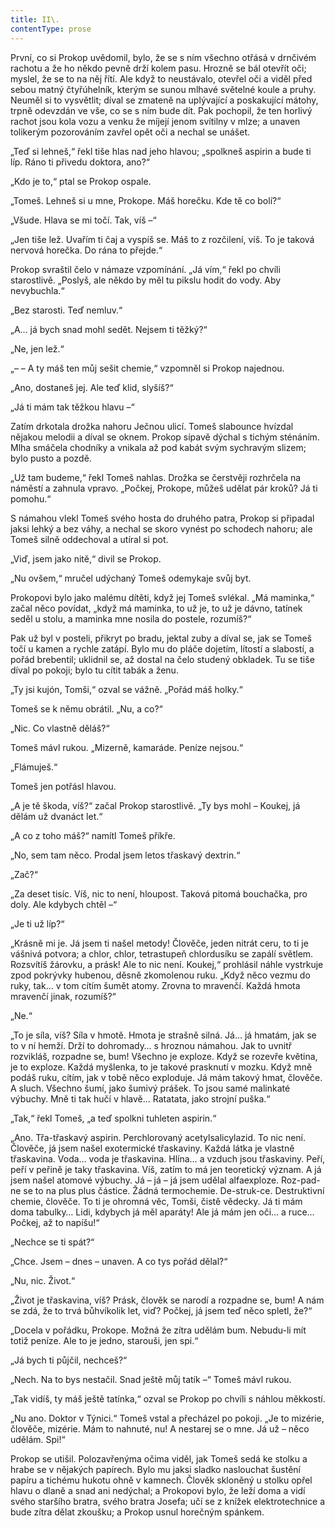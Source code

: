 ```yaml
---
title: II\.
contentType: prose
---
```


<section>

První, co si Prokop uvědomil, bylo, že se s ním všechno otřásá v drnčivém rachotu a že ho někdo pevně drží kolem pasu. Hrozně se bál otevřít oči; myslel, že se to na něj řítí. Ale když to neustávalo, otevřel oči a viděl před sebou matný čtyřúhelník, kterým se sunou mlhavé světelné koule a pruhy. Neuměl si to vysvětlit; díval se zmateně na uplývající a poskakující mátohy, trpně odevzdán ve vše, co se s ním bude dít. Pak pochopil, že ten horlivý rachot jsou kola vozu a venku že míjejí jenom svítilny v mlze; a unaven tolikerým pozorováním zavřel opět oči a nechal se unášet.

„Teď si lehneš,“ řekl tiše hlas nad jeho hlavou; „spolkneš aspirin a bude ti líp. Ráno ti přivedu doktora, ano?“

„Kdo je to,“ ptal se Prokop ospale.

„Tomeš. Lehneš si u mne, Prokope. Máš horečku. Kde tě co bolí?“

„Všude. Hlava se mi točí. Tak, víš –“

„Jen tiše lež. Uvařím ti čaj a vyspíš se. Máš to z rozčilení, víš. To je taková nervová horečka. Do rána to přejde.“

Prokop svraštil čelo v námaze vzpomínání. „Já vím,“ řekl po chvíli starostlivě. „Poslyš, ale někdo by měl tu pikslu hodit do vody. Aby nevybuchla.“

„Bez starosti. Teď nemluv.“

„A… já bych snad mohl sedět. Nejsem ti těžký?“

„Ne, jen lež.“

„– – A ty máš ten můj sešit chemie,“ vzpomněl si Prokop najednou.

„Ano, dostaneš jej. Ale teď klid, slyšíš?“

„Já ti mám tak těžkou hlavu –“

Zatím drkotala drožka nahoru Ječnou ulicí. Tomeš slabounce hvízdal nějakou melodii a díval se oknem. Prokop sípavě dýchal s tichým sténáním. Mlha smáčela chodníky a vnikala až pod kabát svým sychravým slizem; bylo pusto a pozdě.

„Už tam budeme,“ řekl Tomeš nahlas. Drožka se čerstvěji rozhrčela na náměstí a zahnula vpravo. „Počkej, Prokope, můžeš udělat pár kroků? Já ti pomohu.“

S námahou vlekl Tomeš svého hosta do druhého patra, Prokop si připadal jaksi lehký a bez váhy, a nechal se skoro vynést po schodech nahoru; ale Tomeš silně oddechoval a utíral si pot.

„Viď, jsem jako nitě,“ divil se Prokop.

„Nu ovšem,“ mručel udýchaný Tomeš odemykaje svůj byt.

Prokopovi bylo jako malému dítěti, když jej Tomeš svlékal. „Má maminka,“ začal něco povídat, „když má maminka, to už je, to už je dávno, tatínek seděl u stolu, a maminka mne nosila do postele, rozumíš?“

Pak už byl v posteli, přikryt po bradu, jektal zuby a díval se, jak se Tomeš točí u kamen a rychle zatápí. Bylo mu do pláče dojetím, lítostí a slabostí, a pořád brebentil; uklidnil se, až dostal na čelo studený obkladek. Tu se tiše díval po pokoji; bylo tu cítit tabák a ženu.

„Ty jsi kujón, Tomši,“ ozval se vážně. „Pořád máš holky.“

Tomeš se k němu obrátil. „Nu, a co?“

„Nic. Co vlastně děláš?“

Tomeš mávl rukou. „Mizerně, kamaráde. Peníze nejsou.“

„Flámuješ.“

Tomeš jen potřásl hlavou.

„A je tě škoda, víš?“ začal Prokop starostlivě. „Ty bys mohl – Koukej, já dělám už dvanáct let.“

„A co z toho máš?“ namítl Tomeš příkře.

„No, sem tam něco. Prodal jsem letos třaskavý dextrin.“

„Zač?“

„Za deset tisíc. Víš, nic to není, hloupost. Taková pitomá bouchačka, pro doly. Ale kdybych chtěl –“

„Je ti už líp?“

„Krásně mi je. Já jsem ti našel metody! Člověče, jeden nitrát ceru, to ti je vášnivá potvora; a chlor, chlor, tetrastupeň chlordusíku se zapálí světlem. Rozsvítíš žárovku, a prásk! Ale to nic není. Koukej,“ prohlásil náhle vystrkuje zpod pokrývky hubenou, děsně zkomolenou ruku. „Když něco vezmu do ruky, tak… v tom cítím šumět atomy. Zrovna to mravenčí. Každá hmota mravenčí jinak, rozumíš?“

„Ne.“

„To je síla, víš? Síla v hmotě. Hmota je strašně silná. Já… já hmatám, jak se to v ní hemží. Drží to dohromady… s hroznou námahou. Jak to uvnitř rozvikláš, rozpadne se, bum! Všechno je exploze. Když se rozevře květina, je to exploze. Každá myšlenka, to je takové prasknutí v mozku. Když mně podáš ruku, cítím, jak v tobě něco exploduje. Já mám takový hmat, člověče. A sluch. Všechno šumí, jako šumivý prášek. To jsou samé malinkaté výbuchy. Mně ti tak hučí v hlavě… Ratatata, jako strojní puška.“

„Tak,“ řekl Tomeš, „a teď spolkni tuhleten aspirin.“

„Ano. Třa-třaskavý aspirin. Perchlorovaný acetylsalicylazid. To nic není. Člověče, já jsem našel exotermické třaskaviny. Každá látka je vlastně třaskavina. Voda… voda je třaskavina. Hlína… a vzduch jsou třaskaviny. Peří, peří v peřině je taky třaskavina. Víš, zatím to má jen teoretický význam. A já jsem našel atomové výbuchy. Já – já – já jsem udělal alfaexploze. Roz-pad-ne se to na plus plus částice. Žádná termochemie. De-struk-ce. Destruktivní chemie, člověče. To ti je ohromná věc, Tomši, čistě vědecky. Já ti mám doma tabulky… Lidi, kdybych já měl aparáty! Ale já mám jen oči… a ruce… Počkej, až to napíšu!“

„Nechce se ti spát?“

„Chce. Jsem – dnes – unaven. A co tys pořád dělal?“

„Nu, nic. Život.“

„Život je třaskavina, víš? Prásk, člověk se narodí a rozpadne se, bum! A nám se zdá, že to trvá bůhvíkolik let, viď? Počkej, já jsem teď něco spletl, že?“

„Docela v pořádku, Prokope. Možná že zítra udělám bum. Nebudu-li mít totiž peníze. Ale to je jedno, starouši, jen spi.“

„Já bych ti půjčil, nechceš?“

„Nech. Na to bys nestačil. Snad ještě můj tatík –“ Tomeš mávl rukou.

„Tak vidíš, ty máš ještě tatínka,“ ozval se Prokop po chvíli s náhlou měkkostí.

„Nu ano. Doktor v Týnici.“ Tomeš vstal a přecházel po pokoji. „Je to mizérie, člověče, mizérie. Mám to nahnuté, nu! A nestarej se o mne. Já už – něco udělám. Spi!“

Prokop se utišil. Polozavřenýma očima viděl, jak Tomeš sedá ke stolku a hrabe se v nějakých papírech. Bylo mu jaksi sladko naslouchat šustění papíru a tichému hukotu ohně v kamnech. Člověk skloněný u stolku opřel hlavu o dlaně a snad ani nedýchal; a Prokopovi bylo, že leží doma a vidí svého staršího bratra, svého bratra Josefa; učí se z knížek elektrotechnice a bude zítra dělat zkoušku; a Prokop usnul horečným spánkem.

</section>

[^1]: Brizance (franc.) – tříštivost. _Pozn. red_.

[^2]: Ve velkém. _Pozn. red_.

[^3]: Kupředu! _Pozn. red_.

[^4]: Ulstr – těžký zimní kabát. _Pozn. red_.

[^5]: Frýzek – vlys. _Pozn. red_.

[^6]: Překlad O. Vaňorného (1921).

[^7]: Amence (lat.) – zmatenost. _Pozn. red_.

[^8]: Divinace (lat.) – tušení, předvídání. _Pozn. red_.

[^9]: Kybelé, podle řecké mytologie maloasijská „velká matka bohů“, matka veškerého života. _Pozn. red_.

[^10]: L. Buchner (1824–1899) – něm. lékař a filozof s radikálně materialistickými názory. _Pozn. red_.

[^11]: Bootes (lat.) – souhvězdí Pastýře. _Pozn. red_.

[^12]: Ženerózní /generózní (franc.) – šlechetný. _Pozn. red_.

[^13]: Očekávám tě, P. S. Pozor, K. dorazil z Hamburku… _Pozn. red_.

[^14]: Jinak na to K. přijde. _Pozn. red_.

[^15]: „Jednomu jest vznešenou, nebeskou bohyní, druhému vydatnou krávou, která mu dává mléko.“ Schillerův epigram, překlad O. Vaňorný. _Pozn. red_.

[^16]: Nauen – německé město, v němž byla r. 1906 založena nejstarší německá radiostanice. _Pozn. red._

[^17]: Makao /macao – karetní hra. _Pozn. red_.

[^18]: Aiás – hrdina Homérovy Iliady, nejvyšší a nejsilnější ze všech Achájců. _Pozn. red_.

[^19]: Laissez-passer (franc.) – propustka. _Pozn. red_.

[^20]: Chaise longue (franc.) – lehátko. _Pozn. red_.

[^21]: Želví polévka. _Pozn. red_.

[^22]: Bej / beg (tur.) – islámský panovník, později nižší hodnostář či úředník. _Pozn. red_.

[^23]: Galop (franc.) – klus. _Pozn. red_.

[^24]: Fraktura femoris (lat.) – zlomenina stehenní kosti. _Pozn. red_.

[^25]: Swedenborg, Imanuel (1688–1772) – švéd. přírodovědec, známý mj. svými teozofickými vizemi. _Pozn. red_.

[^26]: Cousine (franc.) – bratranec. _Pozn. red_.

[^27]: Můj strýc. _Pozn. red_.

[^28]: Velký umělec. _Pozn. red_.

[^29]: Učitel tance. _Pozn. red_.

[^30]: Elože (řec.) – chvalořeč, pochvala. _Pozn. red_.

[^31]: To je hloupé. _Pozn. red_.

[^32]: Kakemono (jap.) – svitkový závěsný obraz. _Pozn. red_.

[^33]: Konfinace – úřední příkaz k pobytu na určeném místě, omezení volného pohybu. _Pozn. red_.

[^34]: Inkulpace – obvinění. _Pozn. red_.

[^35]: Dernier cri (franc.) – dosl. poslední výkřik. _Pozn. red_.

[^36]: Komtur (franc.) – vyšší hodnostář rytířského řádu. _Pozn. red_.

[^37]: Dreadnought (angl.) – pův. název bitevní lodi (Ničeho se neboj), obecné označení pro takový typ lodí. _Pozn. red_.

[^38]: Velmi laskavý. _Pozn. red_.

[^39]: Bunčuk (tur.) – vojenský odznak (žerď s koňským ohonem). _Pozn. red_.

[^40]: Extra statum (lat.) – mimo stav, mimořádně. _Pozn. red_.

[^41]: Sapér (franc.) – ženista. _Pozn. red_.

[^42]: Peignoir (franc.) – župan. _Pozn. red_.

[^43]: Kontribuce – peněžní dávky vymáhané okupační mocí na obyvatelstvu obsazeného území. _Pozn. red_.

[^44]: Tastr (něm.) – tlačítko, vypínač. _Pozn. red_.

[^45]: Sláva vítězství! _Pozn. red_.

[^46]: Mitrajéza (z franc. mitrailleuse) – palná zbraň, předchůdce kulometu. _Pozn. red_.
